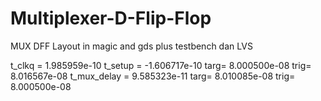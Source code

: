 # Multiplexer-D-Flip-Flop
MUX DFF Layout in magic and gds plus testbench dan LVS

t_clkq = 1.985959e-10 
t_setup = -1.606717e-10 targ=  8.000500e-08 trig=  8.016567e-08 
t_mux_delay = 9.585323e-11 targ=  8.010085e-08 trig=  8.000500e-08 
